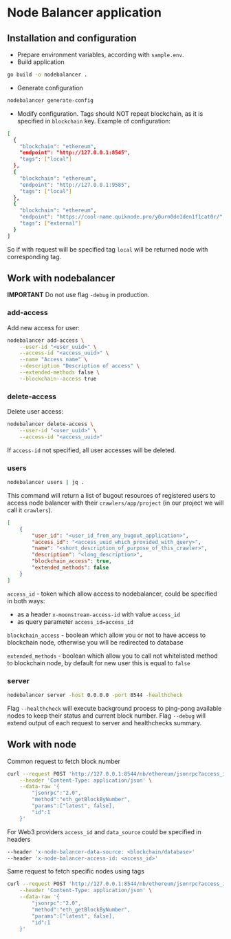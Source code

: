 # Node Balancer application

## Installation and configuration

-   Prepare environment variables, according with `sample.env`.
-   Build application

```bash
go build -o nodebalancer .
```

-   Generate configuration

```bash
nodebalancer generate-config
```

-   Modify configuration. Tags should NOT repeat blockchain, as it is specified in `blockchain` key. Example of configuration:

```bash
[
  {
    "blockchain": "ethereum",
    "endpoint": "http://127.0.0.1:8545",
	"tags": ["local"]
  },
  {
    "blockchain": "ethereum",
    "endpoint": "http://127.0.0.1:9585",
	"tags": ["local"]
  },
  {
	"blockchain": "ethereum",
    "endpoint": "https://cool-name.quiknode.pro/y0urn0de1den1f1cat0r/",
	"tags": ["external"]
  }
]
```

So if with request will be specified tag `local` will be returned node with corresponding tag.

## Work with nodebalancer

**IMPORTANT** Do not use flag `-debug` in production.

### add-access

Add new access for user:

```bash
nodebalancer add-access \
	--user-id "<user_uuid>" \
	--access-id "<access_uuid>" \
	--name "Access name" \
	--description "Description of access" \
	--extended-methods false \
	--blockchain--access true
```

### delete-access

Delete user access:

```bash
nodebalancer delete-access \
	--user-id "<user_uuid>" \
	--access-id "<access_uuid>"
```

If `access-id` not specified, all user accesses will be deleted.

### users

```bash
nodebalancer users | jq .
```

This command will return a list of bugout resources of registered users to access node balancer with their `crawlers/app/project` (in our project we will call it `crawlers`).

```json
[
	{
		"user_id": "<user_id_from_any_bugout_application>",
		"access_id": "<access_uuid_which_provided_with_query>",
		"name": "<short_description_of_purpose_of_this_crawler>",
		"description": "<long_description>",
		"blockchain_access": true,
		"extended_methods": false
	}
]
```

`access_id` - token which allow access to nodebalancer, could be specified in both ways:

-   as a header `x-moonstream-access-id` with value `access_id`
-   as query parameter `access_id=access_id`

`blockchain_access` - boolean which allow you or not to have access to blockchain node, otherwise you will be redirected to database

`extended_methods` - boolean which allow you to call not whitelisted method to blockchain node, by default for new user this is equal to `false`

### server

```bash
nodebalancer server -host 0.0.0.0 -port 8544 -healthcheck
```

Flag `--healthcheck` will execute background process to ping-pong available nodes to keep their status and current block number.
Flag `--debug` will extend output of each request to server and healthchecks summary.

## Work with node

Common request to fetch block number

```bash
curl --request POST 'http://127.0.0.1:8544/nb/ethereum/jsonrpc?access_id=<access_id>&data_source=<blockchain/database>' \
    --header 'Content-Type: application/json' \
    --data-raw '{
        "jsonrpc":"2.0",
        "method":"eth_getBlockByNumber",
        "params":["latest", false],
        "id":1
    }'
```

For Web3 providers `access_id` and `data_source` could be specified in headers

```bash
--header 'x-node-balancer-data-source: <blockchain/database>'
--header 'x-node-balancer-access-id: <access_id>'
```

Same request to fetch specific nodes using tags

```bash
curl --request POST 'http://127.0.0.1:8544/nb/ethereum/jsonrpc?access_id=<access_id>&data_source=<blockchain/database>&tag=<specific_tag_1>&tag=<specific_tag_2>' \
    --header 'Content-Type: application/json' \
    --data-raw '{
        "jsonrpc":"2.0",
        "method":"eth_getBlockByNumber",
        "params":["latest", false],
        "id":1
    }'
```
